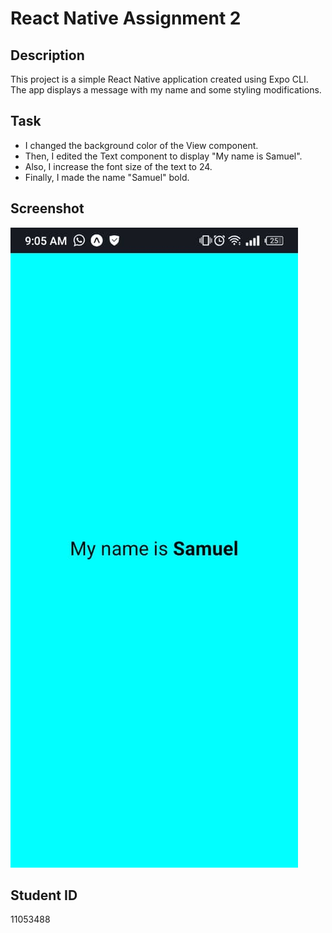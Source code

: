 # React Native Assignment 2

## Description
This project is a simple React Native application created using Expo CLI. The app displays a message with my name and some styling modifications.

## Task
- I changed the background color of the View component.
- Then, I edited the Text component to display "My name is Samuel".
- Also, I increase the font size of the text to 24.
- Finally, I made the name "Samuel" bold.

## Screenshot
![Screenshot of the application](Screenshot.jpg)

## Student ID
11053488
